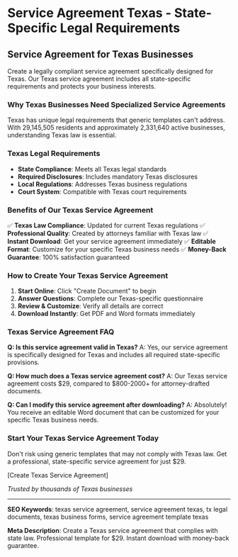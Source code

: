 # Service Agreement Texas - State-Specific Legal Requirements

## Service Agreement for Texas Businesses

Create a legally compliant service agreement specifically designed for Texas. Our Texas service agreement includes all state-specific requirements and protects your business interests.

### Why Texas Businesses Need Specialized Service Agreements

Texas has unique legal requirements that generic templates can't address. With 29,145,505 residents and approximately 2,331,640 active businesses, understanding Texas law is essential.

### Texas Legal Requirements

- **State Compliance**: Meets all Texas legal standards
- **Required Disclosures**: Includes mandatory Texas disclosures
- **Local Regulations**: Addresses Texas business regulations
- **Court System**: Compatible with Texas court requirements

### Benefits of Our Texas Service Agreement

✅ **Texas Law Compliance**: Updated for current Texas regulations
✅ **Professional Quality**: Created by attorneys familiar with Texas law
✅ **Instant Download**: Get your service agreement immediately
✅ **Editable Format**: Customize for your specific Texas business needs
✅ **Money-Back Guarantee**: 100% satisfaction guaranteed

### How to Create Your Texas Service Agreement

1. **Start Online**: Click "Create Document" to begin
2. **Answer Questions**: Complete our Texas-specific questionnaire
3. **Review & Customize**: Verify all details are correct
4. **Download Instantly**: Get PDF and Word formats immediately

### Texas Service Agreement FAQ

**Q: Is this service agreement valid in Texas?**
A: Yes, our service agreement is specifically designed for Texas and includes all required state-specific provisions.

**Q: How much does a Texas service agreement cost?**
A: Our Texas service agreement costs $29, compared to $800-2000+ for attorney-drafted documents.

**Q: Can I modify this service agreement after downloading?**
A: Absolutely! You receive an editable Word document that can be customized for your specific Texas business needs.

### Start Your Texas Service Agreement Today

Don't risk using generic templates that may not comply with Texas law. Get a professional, state-specific service agreement for just $29.

[Create Texas Service Agreement]

*Trusted by thousands of Texas businesses*

---

**SEO Keywords**: texas service agreement, service agreement texas, tx legal documents, texas business forms, service agreement template texas

**Meta Description**: Create a Texas service agreement that complies with state law. Professional template for $29. Instant download with money-back guarantee.
